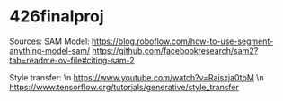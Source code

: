 # 426finalproj

Sources:
SAM Model:
  https://blog.roboflow.com/how-to-use-segment-anything-model-sam/
  https://github.com/facebookresearch/sam2?tab=readme-ov-file#citing-sam-2


Style transfer: \n
https://www.youtube.com/watch?v=Raisxja0tbM \n
https://www.tensorflow.org/tutorials/generative/style_transfer
